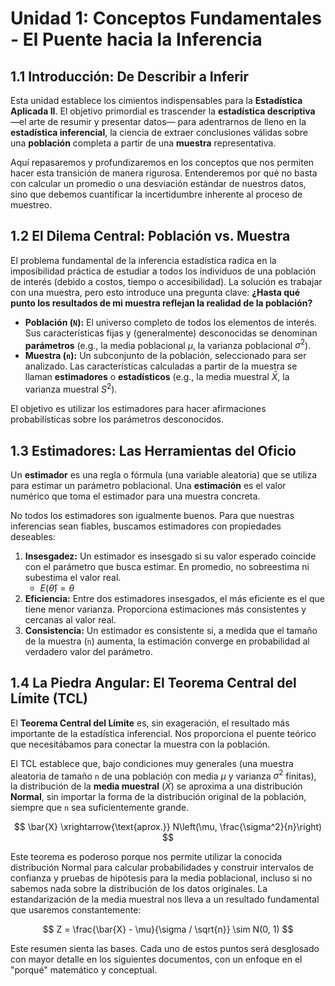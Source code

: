 # Unidad 1: Conceptos Fundamentales - El Puente hacia la Inferencia

## 1.1 Introducción: De Describir a Inferir

Esta unidad establece los cimientos indispensables para la **Estadística Aplicada II**. El objetivo primordial es trascender la **estadística descriptiva** —el arte de resumir y presentar datos— para adentrarnos de lleno en la **estadística inferencial**, la ciencia de extraer conclusiones válidas sobre una **población** completa a partir de una **muestra** representativa.

Aquí repasaremos y profundizaremos en los conceptos que nos permiten hacer esta transición de manera rigurosa. Entenderemos por qué no basta con calcular un promedio o una desviación estándar de nuestros datos, sino que debemos cuantificar la incertidumbre inherente al proceso de muestreo.

## 1.2 El Dilema Central: Población vs. Muestra

El problema fundamental de la inferencia estadística radica en la imposibilidad práctica de estudiar a todos los individuos de una población de interés (debido a costos, tiempo o accesibilidad). La solución es trabajar con una muestra, pero esto introduce una pregunta clave: **¿Hasta qué punto los resultados de mi muestra reflejan la realidad de la población?**

- **Población (`N`):** El universo completo de todos los elementos de interés. Sus características fijas y (generalmente) desconocidas se denominan **parámetros** (e.g., la media poblacional $\mu$, la varianza poblacional $\sigma^2$).
- **Muestra (`n`):** Un subconjunto de la población, seleccionado para ser analizado. Las características calculadas a partir de la muestra se llaman **estimadores** o **estadísticos** (e.g., la media muestral $\bar{X}$, la varianza muestral $S^2$).

El objetivo es utilizar los estimadores para hacer afirmaciones probabilísticas sobre los parámetros desconocidos.

## 1.3 Estimadores: Las Herramientas del Oficio

Un **estimador** es una regla o fórmula (una variable aleatoria) que se utiliza para estimar un parámetro poblacional. Una **estimación** es el valor numérico que toma el estimador para una muestra concreta.

No todos los estimadores son igualmente buenos. Para que nuestras inferencias sean fiables, buscamos estimadores con propiedades deseables:

1.  **Insesgadez:** Un estimador es insesgado si su valor esperado coincide con el parámetro que busca estimar. En promedio, no sobreestima ni subestima el valor real.
    -   $E(\hat{\theta}) = \theta$
2.  **Eficiencia:** Entre dos estimadores insesgados, el más eficiente es el que tiene menor varianza. Proporciona estimaciones más consistentes y cercanas al valor real.
3.  **Consistencia:** Un estimador es consistente si, a medida que el tamaño de la muestra (`n`) aumenta, la estimación converge en probabilidad al verdadero valor del parámetro.

## 1.4 La Piedra Angular: El Teorema Central del Límite (TCL)

El **Teorema Central del Límite** es, sin exageración, el resultado más importante de la estadística inferencial. Nos proporciona el puente teórico que necesitábamos para conectar la muestra con la población.

El TCL establece que, bajo condiciones muy generales (una muestra aleatoria de tamaño `n` de una población con media $\mu$ y varianza $\sigma^2$ finitas), la distribución de la **media muestral** ($\bar{X}$) se aproxima a una distribución **Normal**, sin importar la forma de la distribución original de la población, siempre que `n` sea suficientemente grande.

$$
\bar{X} \xrightarrow{\text{aprox.}} N\left(\mu, \frac{\sigma^2}{n}\right)
$$

Este teorema es poderoso porque nos permite utilizar la conocida distribución Normal para calcular probabilidades y construir intervalos de confianza y pruebas de hipótesis para la media poblacional, incluso si no sabemos nada sobre la distribución de los datos originales. La estandarización de la media muestral nos lleva a un resultado fundamental que usaremos constantemente:

$$
Z = \frac{\bar{X} - \mu}{\sigma / \sqrt{n}} \sim N(0, 1)
$$

Este resumen sienta las bases. Cada uno de estos puntos será desglosado con mayor detalle en los siguientes documentos, con un enfoque en el "porqué" matemático y conceptual.